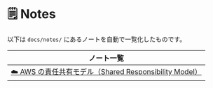 # 🗒️ Notes

以下は `docs/notes/` にあるノートを自動で一覧化したものです。

| ノート一覧 |
|---|
| [☁️ AWS の責任共有モデル（Shared Responsibility Model）](責任共有モデル) |